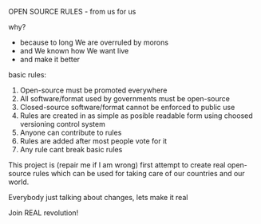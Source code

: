 OPEN SOURCE RULES - from us for us

why?

- because to long We are overruled by morons
- and We known how We want live
- and make it better

basic rules:

1. Open-source must be promoted everywhere
2. All software/format used by governments must be open-source
3. Closed-source software/format cannot be enforced to public use
4. Rules are created in as simple as posible readable form using choosed versioning control system 
5. Anyone can contribute to rules
6. Rules are added after most people vote for it
7. Any rule cant break basic rules


This project is (repair me if I am wrong) first attempt to create real open-source rules which can be used for taking care of our countries and our world.



Everybody just talking about changes, lets make it real

Join REAL revolution!